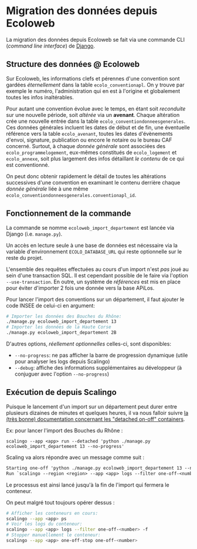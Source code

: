 # Migration des données depuis Ecoloweb

La migration des données depuis Ecoloweb se fait via une commande CLI (_command line interface_) de [Django](https://docs.djangoproject.com/fr/4.1/howto/custom-management-commands/).

## Structure des données @ Ecoloweb

Sur Ecoloweb, les informations clefs et pérennes d'une convention sont gardées _éternellement_ dans la table `ecolo_conventionapl`.
On y trouve par exemple le numéro, l'administration qui en est à l'origine et globalement toutes les infos inaltérables.

Pour autant une convention évolue avec le temps, en étant soit _reconduite_ sur une nouvelle période, soit _altérée_ via
un **avenant**. Chaque altération crée une nouvelle entrée dans la table `ecolo_conventiondonneesgenerales`. Ces données
générales incluent les dates de début et de fin, une éventuelle référence vers la table `ecolo_avenant`, toutes les
dates d'évènements d'envoi, signature, publication ou encore le notaire ou le bureau CAF concerné. Surtout, à chaque
_donnée générale_ sont associées des `ecolo_programmelogement`, eux-mêmes constitués de `ecolo_logement` et `ecolo_annexe`,
soit plus largement des infos détaillant _le contenu_ de ce qui est conventionné.

On peut donc obtenir rapidement le détail de toutes les altérations successives d'une convention en examinant le contenu
derrière chaque _donnée générale_ liée à une même `ecolo_conventiondonneesgenerales.conventionapl_id`.

## Fonctionnement de la commande

La commande se nomme `ecoloweb_import_departement` est lancée via Django (i.e. `manage.py`).

Un accès en lecture seule à une base de données est nécessaire via la variable d'environnement `ECOLO_DATABASE_URL` qui
reste optionnelle sur le reste du projet.

L'ensemble des requêtes effectuées au cours d'un import n'est _pas_ joué au sein d'une transaction SQL. Il est cependant
possible de le faire via l'option `--use-transaction`. En outre, un système de _références_ est mis en place pour éviter
d'importer 2 fois une donnée vers la base APiLos.

Pour lancer l'import des conventions sur un département, il faut ajouter le code INSEE de celui-ci en argument:

```bash
# Importer les données des Bouches du Rhône:
./manage.py ecoloweb_import_departement 13
# Importer les données de la Haute Corse
./manage.py ecoloweb_import_departement 2B
```

D'autres options, _réellement optionnelles_ celles-ci, sont disponibles:
* `--no-progress`: ne pas afficher la barre de progression dynamique (utile pour analyser les logs depuis Scalingo)
* `--debug`: affiche des informations supplémentaires au développeur (à conjuguer avec l'option `--no-progress`)

## Exécution de depuis Scalingo

Puisque le lancement d'un import sur un département peut durer entre plusieurs dizaines de minutes et quelques heures, il
va nous falloir suivre [la (très bonne) documentation concernant les "detached on-off" containers](https://doc.scalingo.com/platform/app/tasks).

Ex: pour lancer l'import des Bouches du Rhône :

```
scalingo --app <app> run --detached 'python ./manage.py ecoloweb_import_departement 13 --no-progress'
```

Scaling va alors répondre avec un message comme suit :

```txt
Starting one-off 'python ./manage.py ecoloweb_import_departement 13 --no-progress' for app '<app>'.
Run `scalingo --region <region> --app <app> logs --filter one-off-<number>` to get the output
```

Le processus est ainsi lancé jusqu'à la fin de l'import qui fermera le conteneur.

On peut malgré tout toujours opérer dessus :

```bash
# Afficher les conteneurs en cours:
scalingo --app <app> ps
# Voir les logs du conteneur:
scalingo --app <app> logs --filter one-off-<number> -f
# Stopper manuellement le conteneur:
scalingo --app <app> one-off-stop one-off-<number>
```

